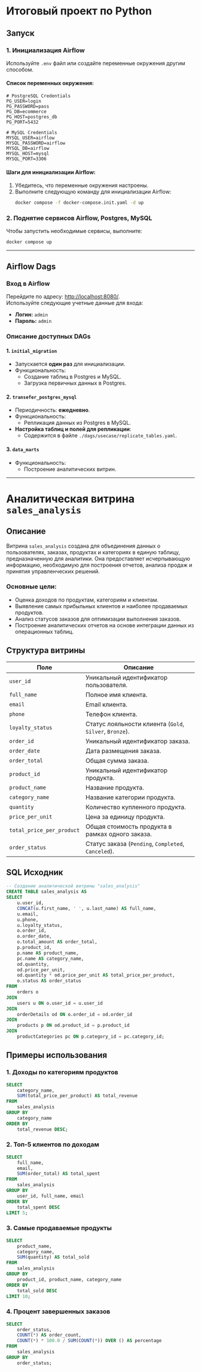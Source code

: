 # Итоговый проект по Python

## Запуск

### 1. Инициализация Airflow

Используйте `.env` файл или создайте переменные окружения другим способом.

#### Список переменных окружения:
```plaintext
# PostgreSQL Credentials
PG_USER=login
PG_PASSWORD=pass
PG_DB=ecommerce
PG_HOST=postgres_db
PG_PORT=5432

# MySQL Credentials
MYSQL_USER=airflow
MYSQL_PASSWORD=airflow
MYSQL_DB=airflow
MYSQL_HOST=mysql
MYSQL_PORT=3306
```

#### Шаги для инициализации Airflow:
1. Убедитесь, что переменные окружения настроены.
2. Выполните следующую команду для инициализации Airflow:
   ```bash
   docker compose -f docker-compose.init.yaml -d up
   ```

### 2. Поднятие сервисов Airflow, Postgres, MySQL
Чтобы запустить необходимые сервисы, выполните:
```bash
docker compose up
```

---

## Airflow Dags

### Вход в Airflow
Перейдите по адресу: [http://localhost:8080/](http://localhost:8080/).  
Используйте следующие учетные данные для входа:
- **Логин:** `admin`
- **Пароль:** `admin`

### Описание доступных DAGs

#### 1. **`initial_migration`**
- Запускается **один раз** для инициализации.
- Функциональность:
  - Создание таблиц в Postgres и MySQL.
  - Загрузка первичных данных в Postgres.

#### 2. **`transefer_postgres_mysql`**
- Периодичность: **ежедневно**.
- Функциональность:
  - Репликация данных из Postgres в MySQL.
- **Настройка таблиц и полей для репликации**:
  - Содержится в файле `./dags/usecase/replicate_tables.yaml`.

#### 3. **`data_marts`**
- Функциональность:
  - Построение аналитических витрин.

---


# Аналитическая витрина `sales_analysis`

## Описание
Витрина `sales_analysis` создана для объединения данных о пользователях, заказах, продуктах и категориях в единую таблицу, предназначенную для аналитики. Она предоставляет исчерпывающую информацию, необходимую для построения отчетов, анализа продаж и принятия управленческих решений.

### Основные цели:
- Оценка доходов по продуктам, категориям и клиентам.
- Выявление самых прибыльных клиентов и наиболее продаваемых продуктов.
- Анализ статусов заказов для оптимизации выполнения заказов.
- Построение аналитических отчетов на основе интеграции данных из операционных таблиц.

## Структура витрины

| Поле                   | Описание                                                   |
|-------------------------|-----------------------------------------------------------|
| `user_id`              | Уникальный идентификатор пользователя.                     |
| `full_name`            | Полное имя клиента.                                        |
| `email`                | Email клиента.                                             |
| `phone`                | Телефон клиента.                                           |
| `loyalty_status`       | Статус лояльности клиента (`Gold`, `Silver`, `Bronze`).     |
| `order_id`             | Уникальный идентификатор заказа.                           |
| `order_date`           | Дата размещения заказа.                                    |
| `order_total`          | Общая сумма заказа.                                        |
| `product_id`           | Уникальный идентификатор продукта.                         |
| `product_name`         | Название продукта.                                         |
| `category_name`        | Название категории продукта.                               |
| `quantity`             | Количество купленного продукта.                           |
| `price_per_unit`       | Цена за единицу продукта.                                  |
| `total_price_per_product` | Общая стоимость продукта в рамках одного заказа.         |
| `order_status`         | Статус заказа (`Pending`, `Completed`, `Canceled`).        |

## SQL Исходник

```sql
-- Создание аналитической витрины "sales_analysis"
CREATE TABLE sales_analysis AS
SELECT
    u.user_id,
    CONCAT(u.first_name, ' ', u.last_name) AS full_name,
    u.email,
    u.phone,
    u.loyalty_status,
    o.order_id,
    o.order_date,
    o.total_amount AS order_total,
    p.product_id,
    p.name AS product_name,
    pc.name AS category_name,
    od.quantity,
    od.price_per_unit,
    od.quantity * od.price_per_unit AS total_price_per_product,
    o.status AS order_status
FROM
    orders o
JOIN
    users u ON o.user_id = u.user_id
JOIN
    orderDetails od ON o.order_id = od.order_id
JOIN
    products p ON od.product_id = p.product_id
JOIN
    productCategories pc ON p.category_id = pc.category_id;
```

## Примеры использования

### 1. Доходы по категориям продуктов
```sql
SELECT
    category_name,
    SUM(total_price_per_product) AS total_revenue
FROM
    sales_analysis
GROUP BY
    category_name
ORDER BY
    total_revenue DESC;
```

### 2. Топ-5 клиентов по доходам
```sql
SELECT
    full_name,
    email,
    SUM(order_total) AS total_spent
FROM
    sales_analysis
GROUP BY
    user_id, full_name, email
ORDER BY
    total_spent DESC
LIMIT 5;
```

### 3. Самые продаваемые продукты
```sql
SELECT
    product_name,
    category_name,
    SUM(quantity) AS total_sold
FROM
    sales_analysis
GROUP BY
    product_id, product_name, category_name
ORDER BY
    total_sold DESC
LIMIT 10;
```

### 4. Процент завершенных заказов
```sql
SELECT
    order_status,
    COUNT(*) AS order_count,
    COUNT(*) * 100.0 / SUM(COUNT(*)) OVER () AS percentage
FROM
    sales_analysis
GROUP BY
    order_status;
```

